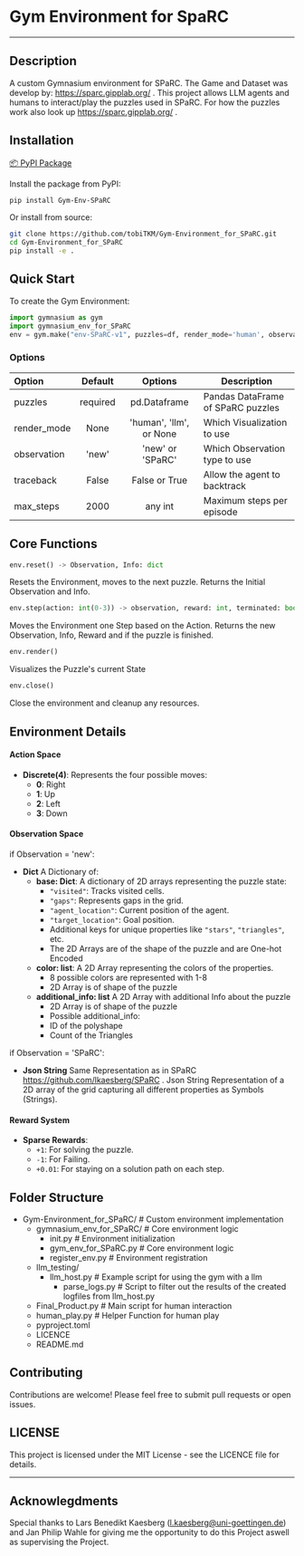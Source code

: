 # Gym Environment for SpaRC

----
## Description
A custom Gymnasium environment for SPaRC. The Game and Dataset was develop by: https://sparc.gipplab.org/ . This project allows LLM agents and humans to interact/play the puzzles used in SPaRC. For how the puzzles work also look up https://sparc.gipplab.org/ .

## Installation

[📦 PyPI Package](https://pypi.org/project/Gym-Env-SPaRC/)

Install the package from PyPI:

```bash
pip install Gym-Env-SPaRC
```

Or install from source:

```bash
git clone https://github.com/tobiTKM/Gym-Environment_for_SPaRC.git
cd Gym-Environment_for_SPaRC
pip install -e .
```

## Quick Start

To create the Gym Environment:

```python
import gymnasium as gym
import gymnasium_env_for_SPaRC
env = gym.make("env-SPaRC-v1", puzzles=df, render_mode='human', observation='new',traceback=True, max_steps=1000)
```

### Options

| Option        | Default | Options                |Description                        |
|:--------------|:-------:|:----------------------:|-----------------------------------|
| puzzles       | required| pd.Dataframe           | Pandas DataFrame of SPaRC puzzles |
| render_mode   |  None   | 'human', 'llm', or None| Which Visualization to use        |
| observation   |  'new'  | 'new' or 'SPaRC'       | Which Observation type to use     |
| traceback     |  False  | False or True          | Allow the agent to backtrack      |
| max_steps     |  2000   | any int                | Maximum steps per episode         |


## Core Functions

```python
env.reset() -> Observation, Info: dict
```
Resets the Environment, moves to the next puzzle. Returns the Initial Observation and Info.

```python
env.step(action: int(0-3)) -> observation, reward: int, terminated: bool, truncated: bool, info: dict
```
Moves the Environment one Step based on the Action. Returns the new Observation, Info, Reward and if the puzzle is finished.

```python
env.render()
```
Visualizes the Puzzle's current State

```python
env.close()
```
Close the environment and cleanup any resources.


## Environment Details

#### Action Space

- **Discrete(4)**: Represents the four possible moves:
    - **0**: Right
    - **1**: Up
    - **2**: Left
    - **3**: Down

#### Observation Space

if Observation = 'new':

- **Dict** A Dictionary of:
  - **base: Dict**: A dictionary of 2D arrays representing the puzzle state:
    - `"visited"`: Tracks visited cells.
    - `"gaps"`: Represents gaps in the grid.
    - `"agent_location"`: Current position of the agent.
    - `"target_location"`: Goal position.
    - Additional keys for unique properties like `"stars"`, `"triangles"`, etc.
    - The 2D Arrays are of the shape of the puzzle and are One-hot Encoded
  - **color: list**: A 2D Array representing the colors of the properties.
    - 8 possible colors are represented with 1-8
    - 2D Array is of shape of the puzzle
  - **additional_info: list** A 2D Array with additional Info about the puzzle
    - 2D Array is of shape of the puzzle
    - Possible additional_info:
    - ID of the polyshape
    - Count of the Triangles

if Observation = 'SPaRC':

- **Json String**
Same Representation as in SPaRC https://github.com/lkaesberg/SPaRC .
Json String Representation of a 2D array of the grid capturing all different properties as Symbols (Strings).


#### Reward System

- **Sparse Rewards**:
  - `+1`: For solving the puzzle.
  - `-1`: For Failing.
  - `+0.01`: For staying on a solution path on each step.


## Folder Structure

- Gym-Environment_for_SPaRC/ # Custom environment implementation
    - gymnasium_env_for_SPaRC/ # Core environment logic
        - init.py # Environment initialization 
        - gym_env_for_SPaRC.py # Core environment logic 
        - register_env.py # Environment registration 
    - llm_testing/
      - llm_host.py # Example script for using the gym with a llm 
        - parse_logs.py # Script to filter out the results of the created logfiles from llm_host.py 
    - Final_Product.py # Main script for human interaction
    - human_play.py # Helper Function for human play 
    - pyproject.toml
    - LICENCE
    - README.md


## Contributing

Contributions are welcome! Please feel free to submit pull requests or open issues.


## LICENSE

This project is licensed under the MIT License - see the LICENCE file for details.


----

## Acknowlegdments

Special thanks to Lars Benedikt Kaesberg (l.kaesberg@uni-goettingen.de) and Jan Philip Wahle for giving me the opportunity to do this Project aswell as supervising the Project.
